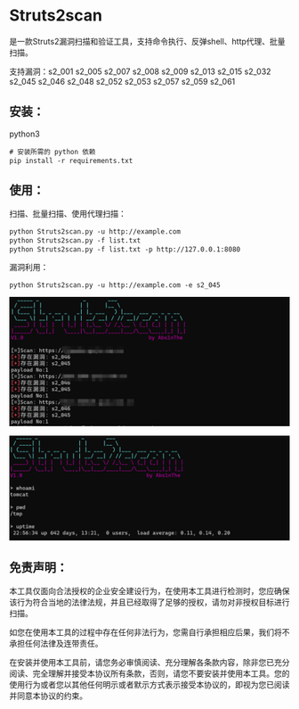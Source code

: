# Struts2scan 

是一款Struts2漏洞扫描和验证工具，支持命令执行、反弹shell、http代理、批量扫描。

支持漏洞：s2_001 s2_005 s2_007 s2_008 s2_009 s2_013 s2_015 s2_032 s2_045 s2_046 s2_048 s2_052 s2_053 s2_057 s2_059 s2_061

## 安装：

python3

```
# 安装所需的 python 依赖
pip install -r requirements.txt
```

## 使用：

扫描、批量扫描、使用代理扫描：

```
python Struts2scan.py -u http://example.com
python Struts2scan.py -f list.txt
python Struts2scan.py -f list.txt -p http://127.0.0.1:8080
```

漏洞利用：

```
python Struts2scan.py -u http://example.com -e s2_045
```

![](img/1.png)

![](img/2.png)

## 免责声明：

本工具仅面向合法授权的企业安全建设行为，在使用本工具进行检测时，您应确保该行为符合当地的法律法规，并且已经取得了足够的授权，请勿对非授权目标进行扫描。

如您在使用本工具的过程中存在任何非法行为，您需自行承担相应后果，我们将不承担任何法律及连带责任。

在安装并使用本工具前，请您务必审慎阅读、充分理解各条款内容，除非您已充分阅读、完全理解并接受本协议所有条款，否则，请您不要安装并使用本工具。您的使用行为或者您以其他任何明示或者默示方式表示接受本协议的，即视为您已阅读并同意本协议的约束。